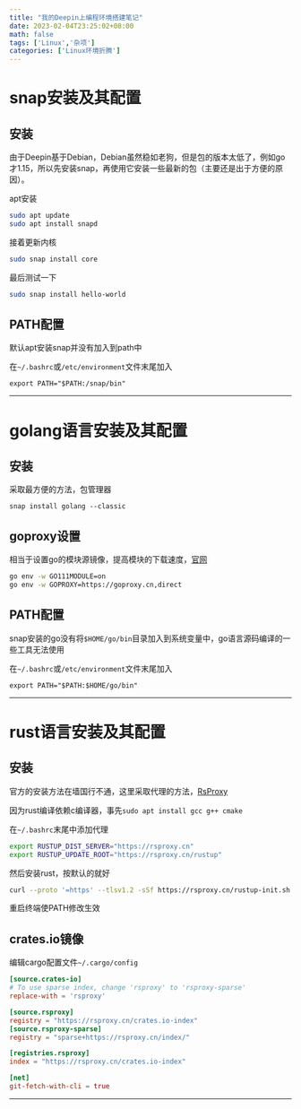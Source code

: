 ```yaml
---
title: "我的Deepin上编程环境搭建笔记"
date: 2023-02-04T23:25:02+08:00
math: false
tags: ['Linux','杂项']
categories: ['Linux环境折腾']
---
```


# snap安装及其配置

## 安装

由于Deepin基于Debian，Debian虽然稳如老狗，但是包的版本太低了，例如go才1.15，所以先安装snap，再使用它安装一些最新的包（主要还是出于方便的原因）。

apt安装

```bash
sudo apt update
sudo apt install snapd
```

接着更新内核

```bash
sudo snap install core    
```

最后测试一下

```bash
sudo snap install hello-world
```

## PATH配置

默认apt安装snap并没有加入到path中

在`~/.bashrc`或`/etc/environment`文件末尾加入

`export PATH="$PATH:/snap/bin"`

---

# golang语言安装及其配置

## 安装

采取最方便的方法，包管理器

`snap install golang --classic`

## goproxy设置

相当于设置go的模块源镜像，提高模块的下载速度，[官网](https://goproxy.cn/)

```bash
go env -w GO111MODULE=on
go env -w GOPROXY=https://goproxy.cn,direct
```

## PATH配置

snap安装的go没有将`$HOME/go/bin`目录加入到系统变量中，go语言源码编译的一些工具无法使用

在`~/.bashrc`或`/etc/environment`文件末尾加入

`export PATH="$PATH:$HOME/go/bin"`

---

# rust语言安装及其配置

## 安装

官方的安装方法在墙国行不通，这里采取代理的方法，[RsProxy](https://rsproxy.cn/)

因为rust编译依赖c编译器，事先`sudo apt install gcc g++ cmake`

在`~/.bashrc`末尾中添加代理

```bash
export RUSTUP_DIST_SERVER="https://rsproxy.cn"
export RUSTUP_UPDATE_ROOT="https://rsproxy.cn/rustup"
```

然后安装rust，按默认的就好

```bash
curl --proto '=https' --tlsv1.2 -sSf https://rsproxy.cn/rustup-init.sh | sh
```

重启终端使PATH修改生效

## crates.io镜像

编辑cargo配置文件`~/.cargo/config`

```toml
[source.crates-io]
# To use sparse index, change 'rsproxy' to 'rsproxy-sparse'
replace-with = 'rsproxy'

[source.rsproxy]
registry = "https://rsproxy.cn/crates.io-index"
[source.rsproxy-sparse]
registry = "sparse+https://rsproxy.cn/index/"

[registries.rsproxy]
index = "https://rsproxy.cn/crates.io-index"

[net]
git-fetch-with-cli = true
```

****

